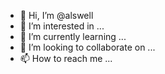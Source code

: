 - 👋 Hi, I’m @alswell
- 👀 I’m interested in ...
- 🌱 I’m currently learning ...
- 💞️ I’m looking to collaborate on ...
- 📫 How to reach me ...

<!---
alswell/alswell is a ✨ special ✨ repository because its `README.md` (this file) appears on your GitHub profile.
You can click the Preview link to take a look at your changes.
--->
